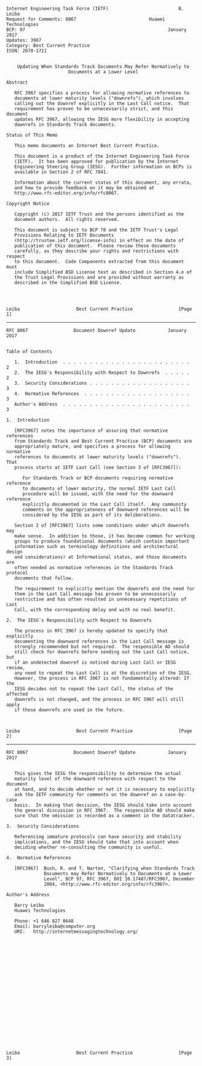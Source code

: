     Internet Engineering Task Force (IETF)                          B. Leiba
    Request for Comments: 8067                           Huawei Technologies
    BCP: 97                                                     January 2017
    Updates: 3967
    Category: Best Current Practice
    ISSN: 2070-1721


        Updating When Standards Track Documents May Refer Normatively to
                           Documents at a Lower Level

    Abstract

       RFC 3967 specifies a process for allowing normative references to
       documents at lower maturity levels ("downrefs"), which involves
       calling out the downref explicitly in the Last Call notice.  That
       requirement has proven to be unnecessarily strict, and this document
       updates RFC 3967, allowing the IESG more flexibility in accepting
       downrefs in Standards Track documents.

    Status of This Memo

       This memo documents an Internet Best Current Practice.

       This document is a product of the Internet Engineering Task Force
       (IETF).  It has been approved for publication by the Internet
       Engineering Steering Group (IESG).  Further information on BCPs is
       available in Section 2 of RFC 7841.

       Information about the current status of this document, any errata,
       and how to provide feedback on it may be obtained at
       http://www.rfc-editor.org/info/rfc8067.

    Copyright Notice

       Copyright (c) 2017 IETF Trust and the persons identified as the
       document authors.  All rights reserved.

       This document is subject to BCP 78 and the IETF Trust's Legal
       Provisions Relating to IETF Documents
       (http://trustee.ietf.org/license-info) in effect on the date of
       publication of this document.  Please review these documents
       carefully, as they describe your rights and restrictions with respect
       to this document.  Code Components extracted from this document must
       include Simplified BSD License text as described in Section 4.e of
       the Trust Legal Provisions and are provided without warranty as
       described in the Simplified BSD License.




    Leiba                     Best Current Practice                 [Page 1]

------------------------------------------------------------------------

``` newpage
RFC 8067                 Document Downref Update            January 2017


Table of Contents

   1.  Introduction  . . . . . . . . . . . . . . . . . . . . . . . .   2
   2.  The IESG's Responsibility with Respect to Downrefs  . . . . .   2
   3.  Security Considerations . . . . . . . . . . . . . . . . . . .   3
   4.  Normative References  . . . . . . . . . . . . . . . . . . . .   3
   Author's Address  . . . . . . . . . . . . . . . . . . . . . . . .   3

1.  Introduction

   [RFC3967] notes the importance of assuring that normative references
   from Standards Track and Best Current Practice (BCP) documents are
   appropriately mature, and specifies a process for allowing normative
   references to documents at lower maturity levels ("downrefs").  That
   process starts at IETF Last Call (see Section 3 of [RFC3967]):

      For Standards Track or BCP documents requiring normative reference
      to documents of lower maturity, the normal IETF Last Call
      procedure will be issued, with the need for the downward reference
      explicitly documented in the Last Call itself.  Any community
      comments on the appropriateness of downward references will be
      considered by the IESG as part of its deliberations.

   Section 2 of [RFC3967] lists some conditions under which downrefs may
   make sense.  In addition to those, it has become common for working
   groups to produce foundational documents (which contain important
   information such as terminology definitions and architectural design
   and considerations) at Informational status, and those documents are
   often needed as normative references in the Standards Track protocol
   documents that follow.

   The requirement to explicitly mention the downrefs and the need for
   them in the Last Call message has proven to be unnecessarily
   restrictive and has often resulted in unnecessary repetitions of Last
   Call, with the corresponding delay and with no real benefit.

2.  The IESG's Responsibility with Respect to Downrefs

   The process in RFC 3967 is hereby updated to specify that explicitly
   documenting the downward references in the Last Call message is
   strongly recommended but not required.  The responsible AD should
   still check for downrefs before sending out the Last Call notice, but
   if an undetected downref is noticed during Last Call or IESG review,
   any need to repeat the Last Call is at the discretion of the IESG.
   However, the process in RFC 3967 is not fundamentally altered: If the
   IESG decides not to repeat the Last Call, the status of the affected
   downrefs is not changed, and the process in RFC 3967 will still apply
   if those downrefs are used in the future.



Leiba                     Best Current Practice                 [Page 2]
```

------------------------------------------------------------------------

``` newpage
RFC 8067                 Document Downref Update            January 2017


   This gives the IESG the responsibility to determine the actual
   maturity level of the downward reference with respect to the document
   at hand, and to decide whether or not it is necessary to explicitly
   ask the IETF community for comments on the downref on a case-by-case
   basis.  In making that decision, the IESG should take into account
   the general discussion in RFC 3967.  The responsible AD should make
   sure that the omission is recorded as a comment in the datatracker.

3.  Security Considerations

   Referencing immature protocols can have security and stability
   implications, and the IESG should take that into account when
   deciding whether re-consulting the community is useful.

4.  Normative References

   [RFC3967]  Bush, R. and T. Narten, "Clarifying when Standards Track
              Documents may Refer Normatively to Documents at a Lower
              Level", BCP 97, RFC 3967, DOI 10.17487/RFC3967, December
              2004, <http://www.rfc-editor.org/info/rfc3967>.

Author's Address

   Barry Leiba
   Huawei Technologies

   Phone: +1 646 827 0648
   Email: barryleiba@computer.org
   URI:   http://internetmessagingtechnology.org/






















Leiba                     Best Current Practice                 [Page 3]
```
